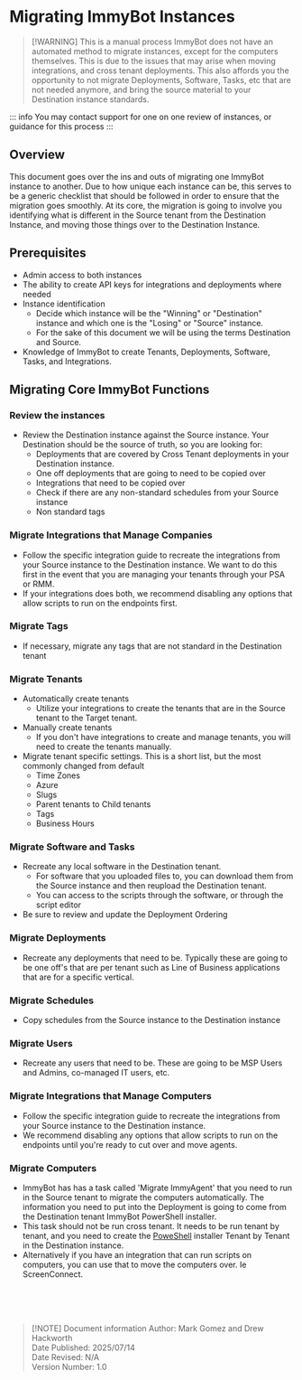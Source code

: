 <!-- How To Template -->
# Migrating ImmyBot Instances

> [!WARNING] This is a manual process
> ImmyBot does not have an automated method to migrate instances, except for the computers themselves. This is due to the issues that may arise when moving integrations, and cross tenant deployments. This also affords you the opportunity to not migrate Deployments, Software, Tasks, etc that are not needed anymore, and bring the source material to your Destination instance standards.

::: info
You may contact support for one on one review of instances, or guidance for this process
:::
<!-- You can use HTML tags to help organize, but in general VitePress will take care of everything dynamically-->


## Overview
This document goes over the ins and outs of migrating one ImmyBot instance to another. Due to how unique each instance can be, this serves to be a generic checklist that should be followed in order to ensure that the migration goes smoothly. At its core, the migration is going to involve you identifying what is different in the Source tenant from the Destination Instance, and moving those things over to the Destination Instance.

## Prerequisites
- Admin access to both instances
- The ability to create API keys for integrations and deployments where needed
- Instance identification
  - Decide which instance will be the "Winning" or "Destination" instance and which one is the "Losing" or "Source" instance.
  - For the sake of this document we will be using the terms Destination and Source.
- Knowledge of ImmyBot to create Tenants, Deployments, Software, Tasks, and Integrations.

## Migrating Core ImmyBot Functions
### Review the instances
  - Review the Destination instance against the Source instance. Your Destination should be the source of truth, so you are looking for:
     - Deployments that are covered by Cross Tenant deployments in your Destination instance.
     - One off deployments that are going to need to be copied over
     - Integrations that need to be copied over
     - Check if there are any non-standard schedules from your Source instance
     - Non standard tags

### Migrate Integrations that Manage Companies
  - Follow the specific integration guide to recreate the integrations from your Source instance to the Destination instance. We want to do this first in the event that you are managing your tenants through your PSA or RMM.
  - If your integrations does both, we recommend disabling any options that allow scripts to run on the endpoints first.

### Migrate Tags
  - If necessary, migrate any tags that are not standard in the Destination tenant

### Migrate Tenants
  - Automatically create tenants
    - Utilize your integrations to create the tenants that are in the Source tenant to the Target tenant.
  - Manually create tenants
    - If you don't have integrations to create and manage tenants, you will need to create the tenants manually.
  - Migrate tenant specific settings. This is a short list, but the most commonly changed from default
    - Time Zones
    - Azure
    - Slugs
    - Parent tenants to Child tenants
    - Tags
    - Business Hours

### Migrate Software and Tasks
  - Recreate any local software in the Destination tenant.
    - For software that you uploaded files to, you can download them from the Source instance and then reupload the Destination tenant.
    - You can access to the scripts through the software, or through the script editor
  - Be sure to review and update the Deployment Ordering

### Migrate Deployments
  - Recreate any deployments that need to be. Typically these are going to be one off's that are per tenant such as Line of Business applications that are for a specific vertical.

### Migrate Schedules
  - Copy schedules from the Source instance to the Destination instance

<!--
### Migrate RBAC roles (Due End of Month July 2025, this is a placeholer)
  - Specifically talking about any co-managed IT situations you may have.
- -->

### Migrate Users
  - Recreate any users that need to be. These are going to be MSP Users and Admins, co-managed IT users, etc.

### Migrate Integrations that Manage Computers
  - Follow the specific integration guide to recreate the integrations from your Source instance to the Destination instance.
  - We recommend disabling any options that allow scripts to run on the endpoints until you're ready to cut over and move agents.

### Migrate Computers
  - ImmyBot has has a task called 'Migrate ImmyAgent' that you need to run in the Source tenant to migrate the computers automatically. The information you need to put into the Deployment is going to come from the Destination tenant ImmyBot PowerShell installer.
  - This task should not be run cross tenant. It needs to be run tenant by tenant, and you need to create the [PoweShell](/Documentation/HowToGuides/agent-installation.md#powershell) installer Tenant by Tenant in the Destination instance.
  - Alternatively if you have an integration that can run scripts on computers, you can use that to move the computers over. Ie ScreenConnect.

<br><br><br>
>[!NOTE] Document information
>Author: Mark Gomez and Drew Hackworth
><br>
>Date Published: 2025/07/14
><br>
>Date Revised: N/A
><br>
>Version Number: 1.0
